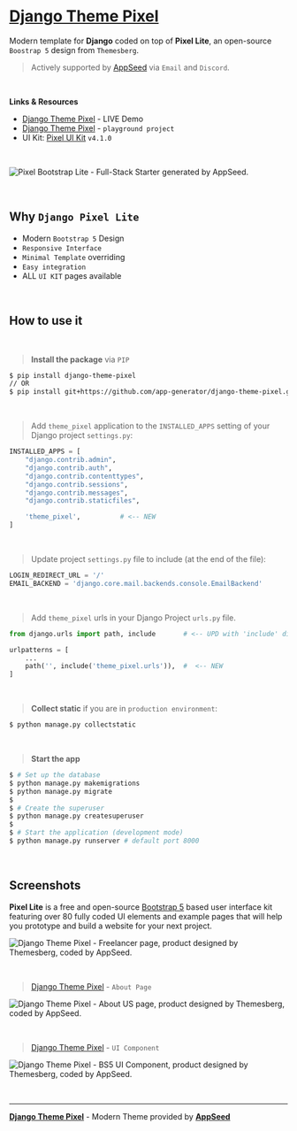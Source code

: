 # [Django Theme Pixel](https://github.com/app-generator/django-theme-pixel)

Modern template for **Django** coded on top of **Pixel Lite**, an open-source `Boostrap 5` design from `Themesberg`. 

> Actively supported by [AppSeed](https://appseed.us/) via `Email` and `Discord`.

<br>

**Links & Resources**

- [Django Theme Pixel](https://django-pixel-lite.appseed-srv1.com/) - LIVE Demo
- [Django Theme Pixel](https://github.com/app-generator/django-theme-pixel_p) - `playground project`
- UI Kit: [Pixel UI Kit](https://github.com/themesberg/pixel-bootstrap-ui-kit) `v4.1.0`

<br />

![Pixel Bootstrap Lite - Full-Stack Starter generated by AppSeed.](https://user-images.githubusercontent.com/51070104/168753915-d61b2f97-57b2-4d14-a774-d217d120ff62.png)

<br />

## Why `Django Pixel Lite`

- Modern `Bootstrap 5` Design
- `Responsive Interface`
- `Minimal Template` overriding
- `Easy integration`
- ALL `UI KIT` pages available

<br />

## How to use it

<br />

> **Install the package** via `PIP` 

```bash
$ pip install django-theme-pixel
// OR
$ pip install git+https://github.com/app-generator/django-theme-pixel.git
```

<br />

> Add `theme_pixel` application to the `INSTALLED_APPS` setting of your Django project `settings.py`:

```python
INSTALLED_APPS = [
    "django.contrib.admin",
    "django.contrib.auth",
    "django.contrib.contenttypes",
    "django.contrib.sessions",
    "django.contrib.messages",
    "django.contrib.staticfiles",

    'theme_pixel',          # <-- NEW 
]
```

<br />

> Update project `settings.py` file to include (at the end of the file):

```python
LOGIN_REDIRECT_URL = '/'
EMAIL_BACKEND = 'django.core.mail.backends.console.EmailBackend'
```

<br />

> Add `theme_pixel` urls in your Django Project `urls.py` file.

```python
from django.urls import path, include       # <-- UPD with 'include' directive

urlpatterns = [
    ...
    path('', include('theme_pixel.urls')),  #  <-- NEW
]
```

<br />

> **Collect static** if you are in `production environment`:

```bash
$ python manage.py collectstatic
```

<br />

> **Start the app**

```bash
$ # Set up the database
$ python manage.py makemigrations
$ python manage.py migrate
$
$ # Create the superuser
$ python manage.py createsuperuser
$
$ # Start the application (development mode)
$ python manage.py runserver # default port 8000
```

<br />

## Screenshots

**Pixel Lite** is a free and open-source [Bootstrap 5](https://www.admin-dashboards.com/bootstrap-5-templates/) based user interface kit featuring over 80 fully coded UI elements and example pages that will help you prototype and build a website for your next project.

![Django Theme Pixel - Freelancer page, product designed by Themesberg, coded by AppSeed.](https://user-images.githubusercontent.com/51070104/204097202-00f62bf0-d32c-4249-a36e-3e929db369a8.jpg)

<br />

> [Django Theme Pixel](https://github.com/app-generator/django-theme-pixel) - `About Page`

![Django Theme Pixel - About US page, product designed by Themesberg, coded by AppSeed.](https://user-images.githubusercontent.com/51070104/204097260-64e4db26-0096-46e5-90f7-24974ff40487.jpg)

<br />

> [Django Theme Pixel](https://github.com/app-generator/django-theme-pixel) - `UI Component`

![Django Theme Pixel - BS5 UI Component, product designed by Themesberg, coded by AppSeed.](https://user-images.githubusercontent.com/51070104/204097275-6083c64a-d95f-4566-9742-f65f2746e60a.jpg)

<br />

---
**[Django Theme Pixel](https://github.com/app-generator/django-theme-pixel)** - Modern Theme provided by **[AppSeed](https://appseed.us/)**
